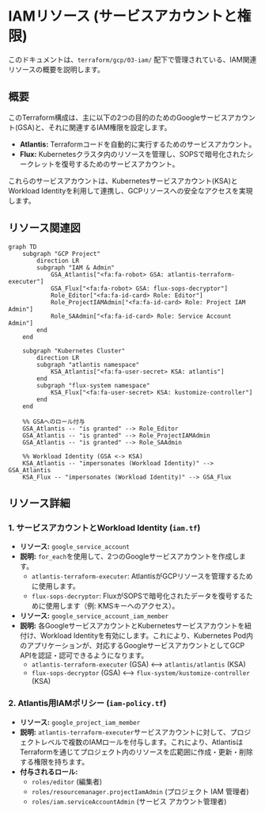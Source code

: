 # IAMリソース (サービスアカウントと権限)
このドキュメントは、`terraform/gcp/03-iam/` 配下で管理されている、IAM関連リソースの概要を説明します。

## 概要
このTerraform構成は、主に以下の2つの目的のためのGoogleサービスアカウント(GSA)と、それに関連するIAM権限を設定します。
- **Atlantis:** Terraformコードを自動的に実行するためのサービスアカウント。
- **Flux:** Kubernetesクラスタ内のリソースを管理し、SOPSで暗号化されたシークレットを復号するためのサービスアカウント。

これらのサービスアカウントは、Kubernetesサービスアカウント(KSA)とWorkload Identityを利用して連携し、GCPリソースへの安全なアクセスを実現します。

## リソース関連図
```mermaid
graph TD
    subgraph "GCP Project"
        direction LR
        subgraph "IAM & Admin"
            GSA_Atlantis["<fa:fa-robot> GSA: atlantis-terraform-executer"]
            GSA_Flux["<fa:fa-robot> GSA: flux-sops-decryptor"]
            Role_Editor["<fa:fa-id-card> Role: Editor"]
            Role_ProjectIAMAdmin["<fa:fa-id-card> Role: Project IAM Admin"]
            Role_SAAdmin["<fa:fa-id-card> Role: Service Account Admin"]
        end
    end

    subgraph "Kubernetes Cluster"
        direction LR
        subgraph "atlantis namespace"
            KSA_Atlantis["<fa:fa-user-secret> KSA: atlantis"]
        end
        subgraph "flux-system namespace"
            KSA_Flux["<fa:fa-user-secret> KSA: kustomize-controller"]
        end
    end

    %% GSAへのロール付与
    GSA_Atlantis -- "is granted" --> Role_Editor
    GSA_Atlantis -- "is granted" --> Role_ProjectIAMAdmin
    GSA_Atlantis -- "is granted" --> Role_SAAdmin

    %% Workload Identity (GSA <-> KSA)
    KSA_Atlantis -- "impersonates (Workload Identity)" --> GSA_Atlantis
    KSA_Flux -- "impersonates (Workload Identity)" --> GSA_Flux
```

## リソース詳細
### 1. サービスアカウントとWorkload Identity (`iam.tf`)
- **リソース:** `google_service_account`
- **説明:** `for_each`を使用して、2つのGoogleサービスアカウントを作成します。
  - `atlantis-terraform-executer`: AtlantisがGCPリソースを管理するために使用します。
  - `flux-sops-decryptor`: FluxがSOPSで暗号化されたデータを復号するために使用します（例: KMSキーへのアクセス）。
- **リソース:** `google_service_account_iam_member`
- **説明:** 各GoogleサービスアカウントとKubernetesサービスアカウントを紐付け、Workload Identityを有効にします。これにより、Kubernetes Pod内のアプリケーションが、対応するGoogleサービスアカウントとしてGCP APIを認証・認可できるようになります。
  - `atlantis-terraform-executer` (GSA) <--> `atlantis/atlantis` (KSA)
  - `flux-sops-decryptor` (GSA) <--> `flux-system/kustomize-controller` (KSA)

### 2. Atlantis用IAMポリシー (`iam-policy.tf`)
- **リソース:** `google_project_iam_member`
- **説明:** `atlantis-terraform-executer`サービスアカウントに対して、プロジェクトレベルで複数のIAMロールを付与します。これにより、AtlantisはTerraformを通じてプロジェクト内のリソースを広範囲に作成・更新・削除する権限を持ちます。
- **付与されるロール:**
  - `roles/editor` (編集者)
  - `roles/resourcemanager.projectIamAdmin` (プロジェクト IAM 管理者)
  - `roles/iam.serviceAccountAdmin` (サービス アカウント管理者)
